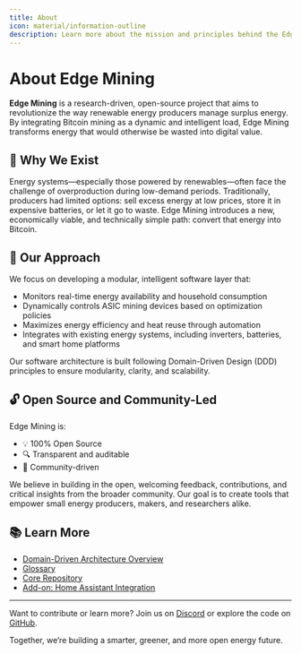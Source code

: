 ```yaml
---
title: About
icon: material/information-outline
description: Learn more about the mission and principles behind the Edge Mining project.
---
```


# About Edge Mining

**Edge Mining** is a research-driven, open-source project that aims to revolutionize the way renewable energy producers manage surplus energy. By integrating Bitcoin mining as a dynamic and intelligent load, Edge Mining transforms energy that would otherwise be wasted into digital value.

## 🌱 Why We Exist

Energy systems—especially those powered by renewables—often face the challenge of overproduction during low-demand periods. Traditionally, producers had limited options: sell excess energy at low prices, store it in expensive batteries, or let it go to waste. Edge Mining introduces a new, economically viable, and technically simple path: convert that energy into Bitcoin.

## 🧠 Our Approach

We focus on developing a modular, intelligent software layer that:

- Monitors real-time energy availability and household consumption
- Dynamically controls ASIC mining devices based on optimization policies
- Maximizes energy efficiency and heat reuse through automation
- Integrates with existing energy systems, including inverters, batteries, and smart home platforms

Our software architecture is built following Domain-Driven Design (DDD) principles to ensure modularity, clarity, and scalability.

## 🔓 Open Source and Community-Led

Edge Mining is:
- 💡 100% Open Source
- 🔍 Transparent and auditable
- 🤝 Community-driven

We believe in building in the open, welcoming feedback, contributions, and critical insights from the broader community. Our goal is to create tools that empower small energy producers, makers, and researchers alike.

## 📚 Learn More

- [Domain-Driven Architecture Overview](./docs/architecture.md)
- [Glossary](./docs/glossary.md)
- [Core Repository](https://github.com/edge-mining/core)
- [Add-on: Home Assistant Integration](https://github.com/edge-mining/addon)

---

Want to contribute or learn more? Join us on [Discord](https://discord.gg/YOUR-LINK) or explore the code on [GitHub](https://github.com/edge-mining).

Together, we’re building a smarter, greener, and more open energy future.

